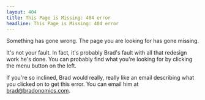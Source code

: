 ```yaml
---
layout: 404
title: This Page is Missing: 404 error
headline: This Page is Missing: 404 error
---
```


Something has gone wrong. The page you are looking for has gone missing.

It's not your fault. In fact, it's probably Brad's fault with all that redesign work he's done. You can probably find what you're looking for by clicking the menu button on the left.

If you're so inclined, Brad would really, really like an email describing what you clicked on to get this error. You can email him at brad@bradonomics.com.